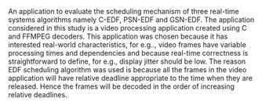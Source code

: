 An application to evaluate the scheduling mechanism of three real-time systems algorithms namely C-EDF, PSN-EDF and GSN-EDF.
The application considered in this study is a video processing application created using C and FFMPEG decoders. This application was chosen because it has interested real-world characteristics, for e.g.., video frames have variable processing times and dependencies and because real-time correctness is straightforward to define, for e.g., display jitter should be low. The reason EDF scheduling algorithm was used is because all the frames in the video application will have relative deadline appropriate to the time when they are released. Hence the frames will be decoded in the order of increasing relative deadlines.

